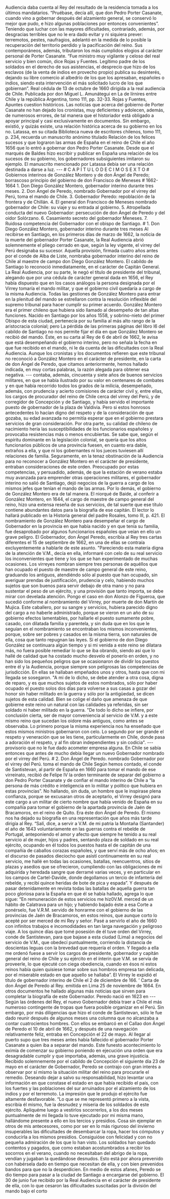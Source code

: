 Audiencia daba cuenta al Rey del resultado de la residencia tomada a los últimos mandatarios. “Pruébase, decía allí, que don Pedro Porter Casanate, cuando vino a gobernar después del alzamiento general, se conservó lo mejor que pudo, e hizo algunas poblaciones por entonces convenientes”. Teniendo que luchar con las mayores dificultades, contrariado, además, por desgracias terribles que no le era dado evitar y ni siquiera prever: terremotos, pestes, naufragios, adelantó en la medida de lo posible la recuperación del territorio perdido y la pacificación del reino. Sus contemporáneos, además, tributaron los más cumplidos elogios al carácter personal de Porter Casanate. “Fue ministro muy vigilante y celoso del real servicio y bien común, dice Rojas y Fuentes. Legítimo padre de los soldados en el derecho de sus asistencias, el desprecio que hizo de los esclavos (de la venta de indios en provecho propio) publica su desinterés, dejando su libre comercio al albedrío de los que los apresaban, españoles o indios, siendo esta intervención el más solicitado lucro de los que gobiernan”. Real cédula de 13 de octubre de 1660 dirigida a la real audiencia de Chile. Publicada por don Miguel L. Amunátegui en La de lírnires entre Chile y la república Argentina, tomo 111, pp. 32-33. Rojas y Fuentes, Apuntes cuestion históricos. Las noticias que acerca del gobierno de Porter Casanate no han dejado los cronistas, muy deficientes y adolecen, además, de numerosos errores, de tal manera que el historiador está obligado a apoyar principal y casi exclusivamente en documentos. Sin embargo, existió, y quizás existe, una relación histórica acerca de su gobierno en los no. Latassa, en su citada Biblioteca nueva de escritores chilenos, tomo 111, p. 234, recuerda un manuscrito anónimo titulado Relación de los felices sucesos y que lograron las armas de España en el reino de Chile el año 1656 que lo entró a gobernar don Pedro Porter Casanate. Desde que el marqués de Baldes hizo escribir y publicar en España una relación de los sucesos de su gobierno, los gobernadores subsiguientes imitaron su ejemplo. El manuscrito mencionado por Latassa debía ser una relación destinada a darse a luz. --- # C A P Í T U L O D E C I M O S E X T O # Gobiernos interinos de González Montero y de don Ángel de Peredo; borrascoso principio del gobierno de don Francisco de Meneses # 1662-1664 1. Don Diego González Montero, gobernador interino durante tres meses. 2. Don Ángel de Peredo, nombrado Gobernador por el virrey del Perú, toma el mando de Chile. 3. Gobernador Peredo: repoblación de la frontera y de Chillán. 4. El general don Francisco de Meneses nombrado gobernador de Chile: su viaje y su entrada al gobierno. 5. Atropellada conducta del nuevo Gobernador: persecución de don Ángel de Peredo y del oidor Solórzano. 6. Casamiento secreto del gobernador Meneses. 7. Ruidosa competencia del Gobernador con el obispo de Santiago. # 1. Don Diego González Montero, gobernador interino durante tres meses Al recibirse en Santiago, en los primeros días de marzo de 1662, la noticia de la muerte del gobernador Porter Casanate, la Real Audiencia abrió solemnemente el pliego cerrado en que, según la ley vigente, el virrey del Perú designaba su sucesor. Aquella provisión, firmada cuatro años antes por el conde de Alba de Liste, nombraba gobernador interino del reino de Chile al maestre de campo don Diego González Montero. El cabildo de Santiago lo reconoció inmediatamente, en el carácter de Capitán General. La Real Audiencia, por su parte, le negó el título de presidente del tribunal, alegando que por una cédula de carácter general dada en 1656, el Rey había dispuesto que en los casos análogos la persona designada por el Virrey tomaría el mando militar, y que el gobierno civil quedaría a cargo de la misma Audiencia. Todas las gestiones de González Montero para entrar en la plenitud del mando se estrellaron contra la resolución inflexible del supremo tribunal para hacer cumplir su primer acuerdo. González Montero era el primer chileno que hubiera sido llamado al desempeño de tan altas funciones. Nacido en Santiago por los años 1558, y sobrino-nieto del primer Obispo de esta ciudad, pertenecía por su familia al más alto rango de la aristocracia colonial; pero La pérdida de las primeras páginas del libro I6 del cabildo de Santiago no nos permite fijar el día en que González Montero se recibió del mando. Éste, en su carta al Rey de 6 de abril de 1662, le avisa que está desempeñando el gobierno interino, pero no señala la fecha en que fue recibido en el mando, ni le da cuenta de las dificultades con la Real Audiencia. Aunque los cronistas y los documentos refieren que este tribunal no reconoció a González Montero en el carácter de presidente, en la carta de don Ángel de Peredo, que citamos anteriormente, hemos hallado indicada, en muy cortas palabras, la razón alegada para obtener esa negativa. --- contaba, además, cincuenta y siete años de buenos servicios militares, en que se había ilustrado por su valor en centenares de combates y en que había recorrido todos los grados de la milicia, desempeñado, además, con prudencia y acierto comisiones de carácter civil y, entre ellas, los cargos de procurador del reino de Chile cerca del virrey del Perú, y de corregidor de Concepción y de Santiago, y había servido el importante puesto de gobernador de la plaza de Valdivia. Pero si estos honrosos antecedentes lo hacían digno del respeto y de la consideración de que gozaba, su edad avanzada no permitía esperar que en el gobierno prestara servicios de gran consideración. Por otra parte, su calidad de chileno de nacimiento hería las susceptibilidades de los funcionarios españoles y provocaba resistencias más o menos encubiertas. Se sabe que, según el espíritu dominante en la legislación colonial, se quería que los altos funcionarios públicos de una provincia fuesen, en cuanto era dable, extraños a ella, y que ni los gobernantes ni los jueces tuviesen allí relaciones de familia. Seguramente, en la tenaz obstinación de la Audiencia para no reconocer a González Montero en el carácter de presidente, entraban consideraciones de este orden. Preocupado por estas competencias, y persuadido, además, de que la estación de verano estaba muy avanzada para emprender otras operaciones militares, el gobernador interino no salió de Santiago, dejó negocios de la guerra a cargo de los mismos jefes que tenían el mando de las armas. Por lo demás, el gobierno de González Montero era de tal manera. El niorqué de Baide, al conferir a González Montero, en 1644, el cargo de maestre de campo general del reino, hizo una extensa reseña de sus servicios, de tal suerte que ese título contiene abundantes datos para la biografía de ese capitán. El lector lo hallará publicado en la Historia general del padre Rosales, tomo III, p. 421. El nombramiento de González Montero para desempeñar el cargo de Gobernador en la provincia en que había nacido y en que tenía su familia, fue desaprobado por algunos funcionarios españoles que veían en ello un grave peligro. El Gobernador, don Ángel Peredo, escribía al Rey tres cartas diferentes el 15 de septiembre de 1662, en una de ellas se contraía excluyentemente a hablarle de este asunto. "Pareciendo esta materia digna de la atención de V.M., decía en ella, informaré con celo de su real servicio los inconvenientes que tiene y los que se han experimentado de muchas ocasiones. Los virreyes nombran siempre tres personas de aquéllos que han ocupado el puesto de maestre de campo general de este reino, graduando los antiguos, atendiéndo sólo al puesto que han ocupado, sin averiguar prendas de justificación, prudencia y celo, habiendo muchos sujetos que son buenos para servir debajo de otra mano y no para sustentar el peso de un ejército, y una provisión que tanto importa, se debe mirar con develada atención. Pongo el caso en don Alonzo de Figueroa, que sucedió conforme al nombramiento del Virrey, por muerte de don Martín de Mujica. Este caballero, por su sangre y servicios, hubiera parecido digno del cargo a no haberle administrado, porque se vieron en un año de su gobierno efectos lamentables, por hallarle el puesto sumamente pobre, casado, con dilatada familia y parentela, y sin duda que en los que le seguían en el nombramiento se encontraban los mismos inconvenientes, porque, sobre ser pobres y casados en la misma tierra, son naturales de ella, cosa que tanto repugnan las leyes. Si el gobierno de don Diego González se continuara algún tiempo y si mi venida a este reino se dilatara más, no fuera posible remediar lo que se iba obrando, siendo así que lo hallé de calidad que ha costado mucho desvelo el ponerlo en orden, y no han sido los pequeños peligros que se ocasionaron de dividir los puestos entre él y la Audiencia, porque siempre son peligrosas las competencias de jurisdicción. En ellas se hallaban empeñados unos y otros, hasta que con mi llegada se sosegaron. "A mi de lo dicho, se debe atender a otra cosa, digna de reparo, y es que muchos sujetos de estos nombrados, sólo por haber ocupado el puesto solos dos días para volverse a sus casas a gozar del honor sin haber militado en la guerra y sólo por la antigüedad, se dicen sujetos de esta calidad. Bien se colige el daño que amenaza de que gobierne este reino un natural con las calidades ya referidas, sin ser soldado ni haber militado en la guerra. "De todo lo dicho se infiere, por conclusión cierta, ser de mayor conveniencia al servicio de V.M. y a este mismo reino que sucedan los oidore más antiguos, como antes se observaba. Lo primero porque la misma experiencia nos ha enseñado que estos mismos ministros gobernaron con celo. Lo segundo por ser grande el respeto y veneración que se les tiene, particularmente en Chile, donde pasa a adoración el respeto, y al fin obran independientes y sin codicia". --- provisorio que no le fue dado acometer empresa alguna. En Chile se sabía entonces que antes de mucho debía llegar un nuevo Gobernador nombrado por el virrey del Perú. # 2. Don Ángel de Peredo. nombrado Gobernador por el virrey del Perú. toma el mando de Chile Según hemos contado, el conde de Santistevan, al partir de España en 1660 para tomar el mando de ese virreinato, recibió de Felipe IV la orden terminante de separar del gobierno a don Pedro Porter Casanate y de confiar el mando interino de Chile a “la persona de más crédito e inteligencia en lo militar y político que hubiera en estas provincias”. No hallando, sin duda, un hombre que le inspirase plena confianza, porque se excusaran otros de aceptarlo, el Virrey designó para este cargo a un militar de cierto nombre que había venido de España en su compañía para tomar el gobierno de la apartada provincia de Jaén de Bracamoros, en el reino de Quito. Era éste don Ángel de Peredo. Él mismo nos ha dejado su biografía en una representación que años más tarde dirigía al Rey. “Salí, dice, a servir a V.M. de mi patria la Montaña (Santander) el año de 1643 voluntariamente en las guerras contra el rebelde de Portugal, anteponiendo el amor y afecto que siempre he tenido a su real servicio al de mujer, hijos y padres, sentando plaza de soldado en su real ejército, ocupando en él todos los puestos hasta el de capitán de una compañía de caballos corazas españoles, y que serví más de ocho años; en el discurso de pasados dieciocho que asistí continuamente en su real servicio, me hallé en todas las ocasiones, batallas, reencuentros, sitios de plazas y asedios que se ofrecieron, cumpliendo con las obligaciones de mi adquirida y heredada sangre que derramé varias veces, y en particular en los campos de Cartel-Davide, donde degollamos un tercio de infantería del rebelde, y recibí quince heridas de bote de pica y espada”. Y después de pasar detenidamente en revista todas las batallas de aquella guerra tan poco gloriosa para la España en que él se había hallado, agrega lo que sigue: “En remuneración de estos servicios me hiz0V.M. merced de un hábito de Calatrava para un hijo; y habiendo bajado éste a esa Corte a ponérselo, fue V.R.M. servido de honrarme con el gobierno de las provincias de Jaén de Bracamoros, en estos reinos, que aunque corto lo acepté por ser merced de mi Rey y señor. Pasé a servirlo el año de 1660 con infinitos trabajos e incomodidades en tan larga navegación y peligroso viaje. A los quince días que tomé posesión de él tuve orden del Virrey, conde de Santistevan, para que bajase a esta ciudad (Lima) a negocios del servicio de V.M., que obedecí puntualmente, corriendo la distancia de doscientas leguas con la brevedad que requería el orden. Y llegado a ella me ordenó fuese a servir los cargos de presidente, gobernador y capitán general del reino de Chile y su ejército en el ínterin que V.M. se servía de proveerle, lo que ejecuté con ciega obediencia, cuando en ésos ni estos reinos había quien quisiese tomar sobre sus hombros empresa tan delicada, por el miserable estado en que aquello se hallaba”. El Virrey le expidió el título de gobernador interino de Chile el 2 de diciembre de 166. ’ Carta de don Ángel de Peredo al Rey. emitida en Lima 25 de noviembre de 1664. En otros documentos he hallado algunas más noticias que sirven para completar la biografía de este Gobernador. Peredo nació en 1623 en --- Según las órdenes del Rey, el nuevo Gobernador debía traer a Chile el más numeroso contingente de tropas que fuera posible organizar en el Perú. Sin embargo, por más diligencias que hizo el conde de Santistevan, sólo le fue dado reunir después de algunos meses una columna que no alcanzaba a contar cuatrocientos hombres. Con ellos se embarcó en el Callao don Ángel de Peredo el 10 de abril de 1662, y después de una navegación relativamente feliz, entraba en Concepción el 22 de mayo. Al llegar al puerto supo que tres meses antes había fallecido el gobernador Porter Casanate a quien iba a separar del mando. Este funesto acontecimiento lo eximía de comenzar su gobierno poniendo en ejecución una orden que era desagradable cumplir y que importaba, además, una grave injusticia. Recibido solemnemente por el cabildo de Concepción el siguiente día 23 de mayo en el carácter de Gobernador, Peredo se contrajo con gran interés a observar por sí mismo la situación militar del reino para procurarle el remedio. Deseando dejar a salvo su responsabilidad, hizo levantar una información en que constase el estado en que había recibido el país, con los fuertes y las poblaciones del sur arruinados por el alzamiento de los indios y por el terremoto. La impresión que le produjo el ejército fue altamente desfavorable. “Lo que se me representó primero a la vista, escribía él mismo, fue la desnudez y miseria de los soldados de este ejército. Apliquéme luego a vestirlos socorrerlos, a los dos meses puntualmente de mi llegada lo tuve ejecutado por mi misma mano, hallándome presente a ello en los tercios y presidios. Cosa sin ejemplar en otros de mis antecesores, como por ser en lo más riguroso del invierno insuperables las dificultades de desembarcar la ropa, hacer los cómputos y conducirla a los mismos presidios. Consiguióse con felicidad y con no pequeña admiración de los que lo han visto. Los soldados han quedado contentos y pagados, que como estaban acostumbrados a recibir los socorros en el verano, cuando no necesitaban del abrigo de la ropa, vendían y jugaban la quedándose desnudos. Esto está por ahora prevenido con habérsela dado en tiempo que necesitan de ella, y con bien prevenidos bandos para que no la desperdicien. En medio de estos afanes, Peredo se dio tiempo para pasar a la ciudad de Santiago a encargarse del gobierno. El 30 de junio fue recibido por la Real Audiencia en el carácter de presidente de ella, con lo que cesaron las dificultades suscitadas por la división del mando bajo el corto